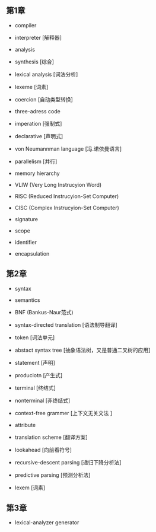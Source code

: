 ## 第1章

* compiler

* interpreter [解释器]

* analysis 

* synthesis [综合]

* lexical analysis [词法分析]

* lexeme  [词素]

* coercion [自动类型转换]

* three-adress code

* imperation [强制式]

* declarative [声明式]

* von Neumannman language [冯.诺依曼语言]

* parallelism [并行]

* memory hierarchy 

* VLIW (Very Long Instrucyion Word)

* RISC (Reduced Instrucyion-Set Computer)

* CISC (Complex Instrucyion-Set Computer)

* signature

* scope

* identifier

* encapsulation


## 第2章

* syntax

* semantics

* BNF (Bankus-Naur范式)

* syntax-directed translation [语法制导翻译]

* token [词法单元]

* abstact syntax tree [抽象语法树，又是普通二叉树的应用]

* statement [声明]

* produciotn [产生式]

* terminal [终结式]

* nonterminal [非终结式]

* context-free grammer [上下文无关文法 ]

* attribute

* translation scheme [翻译方案]

* lookahead  [向前看符号]

* recursive-descent parsing [递归下降分析法]

* predictive parsing  [预测分析法]

* lexem [词素]

## 第3章

* lexical-analyzer generator


